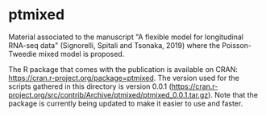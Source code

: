 # ptmixed
Material associated to the manuscript "A flexible model for longitudinal RNA-seq data" (Signorelli, Spitali and Tsonaka, 2019) where the Poisson-Tweedie mixed model is proposed.

The R package that comes with the publication is available on CRAN: https://cran.r-project.org/package=ptmixed. The version used for the scripts gathered in this directory is version 0.0.1 (https://cran.r-project.org/src/contrib/Archive/ptmixed/ptmixed_0.0.1.tar.gz). Note that the package is currently being updated to make it easier to use and faster.
